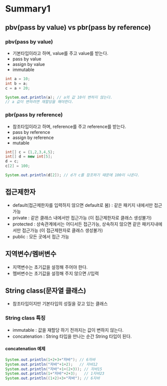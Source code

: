 # Summary1

## pbv(pass by value) vs pbr(pass by reference)
### pbv(pass by value)
- 기본타입이라고 하며, value를 주고 value를 받는다.
- pass by value
- assign by value
- immutable

```java
int a = 10;
int b = a;
c = a + 20;

System.out.println(a); // a의 값 10이 변하지 않는다.
// a 값이 변하려면 재할당을 해야한다.
```

### pbr(pass by reference)
- 참조타입이라고 하며, reference를 주고 reference를 받는다.
- pass by reference
- assign by reference
- mutable

```java
int[] c = {1,2,3,4,5};
int[] d = new int[5];
d = c;
c[2] = 100;

System.out.println(d[2]); // d가 c를 참조하기 때문에 100이 나온다.
```
## 접근제한자
- default(접근제한자를 입력하지 않으면 default로 봄) : 같은 패키지 내에서만 접근가능
- private : 같은 클래스 내에서만 접근가능 (이 접근제한자로 클래스 생성불가)
- protected : 상속관계에서는 어디서든 접근가능, 상속하지 않으면 같은 패키지내에서만 접근가능 (이 접근제한자로 클래스 생성불가)
- public : 모든 곳에서 접근 가능

## 지역변수/멤버변수
- 지역변수는 초기값을 설정해 주어야 한다.
- 멤버변수는 초기값을 설정해 주지 않으면 //입력

## String class(문자열 클래스)
- 참조타입이지만 기본타입의 성질을 갖고 있는 클래스

### String class 특징
- immutable : 값을 재할당 하기 전까지는 값이 변하지 않는다.
- concatenation : String 타입을 만나는 순간 String 타입이 된다.

#### concatenation 예제
```java
System.out.println(1+2+3+"자바"); // 6자바
System.out.println("자바"+1+2);   // 자바12
System.out.println("자바"+1+(2+3)); // 자바15    
System.out.println(1+"자바"+2+3);   // 1자바23
System.out.println((1+2)+3+"자바"); // 6자바
```
